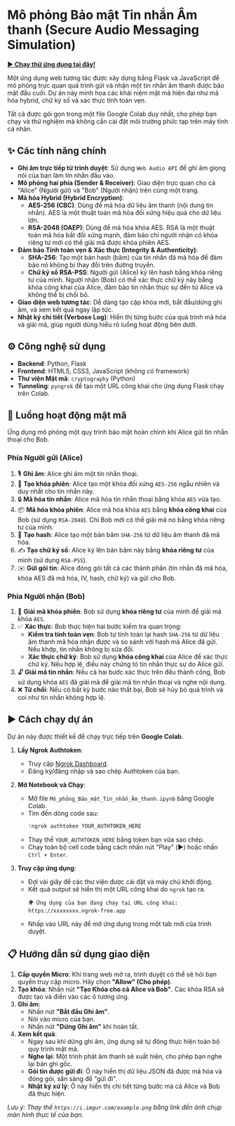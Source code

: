 # Mô phỏng Bảo mật Tin nhắn Âm thanh (Secure Audio Messaging Simulation)

[**▶️ Chạy thử ứng dụng tại đây!**](https://audio-message-security-simulation.onrender.com/)

Một ứng dụng web tương tác được xây dựng bằng Flask và JavaScript để mô phỏng trực quan quá trình gửi và nhận một tin nhắn âm thanh được bảo mật đầu cuối. Dự án này minh họa các khái niệm mật mã hiện đại như mã hóa hybrid, chữ ký số và xác thực tính toàn vẹn.

Tất cả được gói gọn trong một file Google Colab duy nhất, cho phép bạn chạy và thử nghiệm mà không cần cài đặt môi trường phức tạp trên máy tính cá nhân.

## ✨ Các tính năng chính

  * **Ghi âm trực tiếp từ trình duyệt**: Sử dụng `Web Audio API` để ghi âm giọng nói của bạn làm tin nhắn đầu vào.
  * **Mô phỏng hai phía (Sender & Receiver)**: Giao diện trực quan cho cả "Alice" (Người gửi) và "Bob" (Người nhận) trên cùng một trang.
  * **Mã hóa Hybrid (Hybrid Encryption)**:
      * **AES-256 (CBC)**: Dùng để mã hóa dữ liệu âm thanh (nội dung tin nhắn). AES là một thuật toán mã hóa đối xứng hiệu quả cho dữ liệu lớn.
      * **RSA-2048 (OAEP)**: Dùng để mã hóa khóa AES. RSA là một thuật toán mã hóa bất đối xứng mạnh, đảm bảo chỉ người nhận có khóa riêng tư mới có thể giải mã được khóa phiên AES.
  * **Đảm bảo Tính toàn vẹn & Xác thực (Integrity & Authenticity)**:
      * **SHA-256**: Tạo một bản hash (băm) của tin nhắn đã mã hóa để đảm bảo nó không bị thay đổi trên đường truyền.
      * **Chữ ký số RSA-PSS**: Người gửi (Alice) ký lên hash bằng khóa riêng tư của mình. Người nhận (Bob) có thể xác thực chữ ký này bằng khóa công khai của Alice, đảm bảo tin nhắn thực sự đến từ Alice và không thể bị chối bỏ.
  * **Giao diện web tương tác**: Dễ dàng tạo cặp khóa mới, bắt đầu/dừng ghi âm, và xem kết quả ngay lập tức.
  * **Nhật ký chi tiết (Verbose Log)**: Hiển thị từng bước của quá trình mã hóa và giải mã, giúp người dùng hiểu rõ luồng hoạt động bên dưới.

## ⚙️ Công nghệ sử dụng

  * **Backend**: Python, Flask
  * **Frontend**: HTML5, CSS3, JavaScript (không có framework)
  * **Thư viện Mật mã**: `cryptography` (Python)
  * **Tunneling**: `pyngrok` để tạo một URL công khai cho ứng dụng Flask chạy trên Colab.

## 🚀 Luồng hoạt động mật mã

Ứng dụng mô phỏng một quy trình bảo mật hoàn chỉnh khi Alice gửi tin nhắn thoại cho Bob.

### Phía Người gửi (Alice)

1.  🎙️ **Ghi âm**: Alice ghi âm một tin nhắn thoại.
2.  🔑 **Tạo khóa phiên**: Alice tạo một khóa đối xứng `AES-256` ngẫu nhiên và duy nhất cho tin nhắn này.
3.  🔒 **Mã hóa tin nhắn**: Alice mã hóa tin nhắn thoại bằng khóa `AES` vừa tạo.
4.  📦 **Mã hóa khóa phiên**: Alice mã hóa khóa `AES` bằng **khóa công khai** của Bob (sử dụng `RSA-2048`). Chỉ Bob mới có thể giải mã nó bằng khóa riêng tư của mình.
5.  🧮 **Tạo hash**: Alice tạo một bản băm `SHA-256` từ dữ liệu âm thanh đã mã hóa.
6.  ✍️ **Tạo chữ ký số**: Alice ký lên bản băm này bằng **khóa riêng tư** của mình (sử dụng `RSA-PSS`).
7.  ✉️ **Gửi gói tin**: Alice đóng gói tất cả các thành phần (tin nhắn đã mã hóa, khóa AES đã mã hóa, IV, hash, chữ ký) và gửi cho Bob.

### Phía Người nhận (Bob)

1.  🔑 **Giải mã khóa phiên**: Bob sử dụng **khóa riêng tư** của mình để giải mã khóa `AES`.
2.  ✅ **Xác thực**: Bob thực hiện hai bước kiểm tra quan trọng:
      * **Kiểm tra tính toàn vẹn**: Bob tự tính toán lại hash `SHA-256` từ dữ liệu âm thanh mã hóa nhận được và so sánh với hash mà Alice đã gửi. Nếu khớp, tin nhắn không bị sửa đổi.
      * **Xác thực chữ ký**: Bob sử dụng **khóa công khai** của Alice để xác thực chữ ký. Nếu hợp lệ, điều này chứng tỏ tin nhắn thực sự do Alice gửi.
3.  🔓 **Giải mã tin nhắn**: Nếu cả hai bước xác thực trên đều thành công, Bob sử dụng khóa `AES` đã giải mã để giải mã tin nhắn thoại và nghe nội dung.
4.  ❌ **Từ chối**: Nếu có bất kỳ bước nào thất bại, Bob sẽ hủy bỏ quá trình và coi như tin nhắn không hợp lệ.

## ▶️ Cách chạy dự án

Dự án này được thiết kế để chạy trực tiếp trên **Google Colab**.

1.  **Lấy Ngrok Authtoken**:

      * Truy cập [Ngrok Dashboard](https://dashboard.ngrok.com/get-started/your-authtoken).
      * Đăng ký/đăng nhập và sao chép Authtoken của bạn.

2.  **Mở Notebook và Chạy**:

      * Mở file `Mô_phỏng_Bảo_mật_Tin_nhắn_Âm_thanh.ipynb` bằng Google Colab.
      * Tìm đến dòng code sau:
        ```python
        !ngrok authtoken YOUR_AUTHTOKEN_HERE
        ```
      * Thay thế `YOUR_AUTHTOKEN_HERE` bằng token bạn vừa sao chép.
      * Chạy toàn bộ cell code bằng cách nhấn nút "Play" (▶️) hoặc nhấn `Ctrl + Enter`.

3.  **Truy cập ứng dụng**:

      * Đợi vài giây để các thư viện được cài đặt và máy chủ khởi động.
      * Kết quả output sẽ hiển thị một URL công khai do `ngrok` tạo ra.
        ```
        🌍 Ứng dụng của bạn đang chạy tại URL công khai: https://xxxxxxxx.ngrok-free.app
        ```
      * Nhấp vào URL này để mở ứng dụng trong một tab mới của trình duyệt.

## 📋 Hướng dẫn sử dụng giao diện

1.  **Cấp quyền Micro**: Khi trang web mở ra, trình duyệt có thể sẽ hỏi bạn quyền truy cập micro. Hãy chọn **"Allow" (Cho phép)**.
2.  **Tạo khóa**: Nhấn nút **"Tạo Khóa cho cả Alice và Bob"**. Các khóa RSA sẽ được tạo và điền vào các ô tương ứng.
3.  **Ghi âm**:
      * Nhấn nút **"Bắt đầu Ghi âm"**.
      * Nói vào micro của bạn.
      * Nhấn nút **"Dừng Ghi âm"** khi hoàn tất.
4.  **Xem kết quả**:
      * Ngay sau khi dừng ghi âm, ứng dụng sẽ tự động thực hiện toàn bộ quy trình mật mã.
      * **Nghe lại**: Một trình phát âm thanh sẽ xuất hiện, cho phép bạn nghe lại bản ghi gốc.
      * **Gói tin được gửi đi**: Ô này hiển thị dữ liệu JSON đã được mã hóa và đóng gói, sẵn sàng để "gửi đi".
      * **Nhật ký xử lý**: Ô này hiển thị chi tiết từng bước mà cả Alice và Bob đã thực hiện.

  
*Lưu ý: Thay thế `https://i.imgur.com/example.png` bằng link đến ảnh chụp màn hình thực tế của bạn.*
